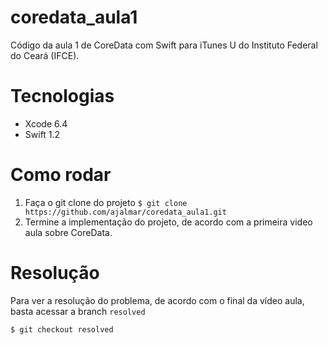 # coredata_aula1
Código da aula 1 de CoreData com Swift para iTunes U do Instituto Federal do Ceará (IFCE).

# Tecnologias
* Xcode 6.4
* Swift 1.2

# Como rodar

1. Faça o git clone do projeto ```$ git clone https://github.com/ajalmar/coredata_aula1.git```
2. Termine a implementação do projeto, de acordo com a primeira video aula sobre CoreData.

# Resolução

Para ver a resolução do problema, de acordo com o final da vídeo aula, basta acessar a branch ```resolved```

```
$ git checkout resolved
```
